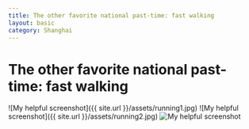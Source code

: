 ```yaml
---
title: The other favorite national past-time: fast walking
layout: basic
category: Shanghai
---
```



The other favorite national past-time: fast walking
===================================================

![My helpful screenshot]({{ site.url }}/assets/running1.jpg)
![My helpful screenshot]({{ site.url }}/assets/running2.jpg)
![My helpful screenshot](http://res.cloudinary.com/djfwqxjdx/image/upload/v1412515424/running3_xq9zb9.jpg)



